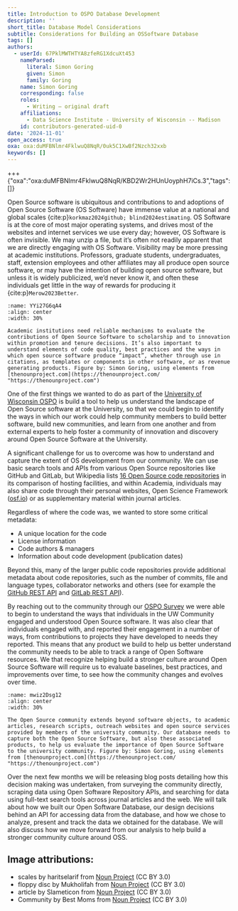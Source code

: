 ```yaml
---
title: Introduction to OSPO Database Development
description: ''
short_title: Database Model Considerations
subtitle: Considerations for Building an OSSoftware Database
tags: []
authors:
  - userId: 67PklMWTHTYA8zfeRG1XdcuXt453
    nameParsed:
      literal: Simon Goring
      given: Simon
      family: Goring
    name: Simon Goring
    corresponding: false
    roles:
      - Writing – original draft
    affiliations:
      - Data Science Institute - University of Wisconsin -- Madison
    id: contributors-generated-uid-0
date: '2024-11-01'
open_access: true
oxa: oxa:duMFBNlmr4FklwuQ8NqR/0uk5C1XwBf2Nzch32xxb
keywords: []
---
```


+++ {"oxa":"oxa:duMFBNlmr4FklwuQ8NqR/KBD2Wr2HUnUoyphH7iCs.3","tags":[]}

Open Source software is ubiquitous and contributions to and adoptions of Open Source Software (OS Software) have immense value at a national and global scales {cite:p}`korkmaz2024github; blind2024estimating`. OS Software is at the core of most major operating systems, and drives most of the websites and internet services we use every day; however, OS Software is often invisible. We may unzip a file, but it’s often not readily apparent that we are directly engaging with OS Software. Visibility may be more pressing at academic institutions. Professors, graduate students, undergraduates, staff, extension employees and other affiliates may all produce open source software, or may have the intention of building open source software, but unless it is widely publicized, we’d never know it, and often these individuals get little in the way of rewards for producing it {cite:p}`Merow2023Better`.

```{figure} images/duMFBNlmr4FklwuQ8NqR-28KZkuAuIdqga53rFjmV-v3.svg
:name: YYi27G6qA4
:align: center
:width: 30%

Academic institutions need reliable mechanisms to evaluate the contributions of Open Source Software to scholarship and to innovation within promotion and tenure decisions. It’s also important to understand elements of code quality, best practices and the ways in which open source software produce “impact”, whether through use in citations, as templates or components in other software, or as revenue generating products. Figure by: Simon Goring, using elements from [thenounproject.com](https://thenounproject.com/ "https://thenounproject.com")
```

One of the first things we wanted to do as part of the [University of Wisconsin OSPO](https://ospo.wisc.edu/) is build a tool to help us understand the landscape of Open Source software at the University, so that we could begin to identify the ways in which our work could help community members to build better software, build new communities, and learn from one another and from external experts to help foster a community of innovation and discovery around Open Source Software at the University.

A significant challenge for us to overcome was how to understand and capture the extent of OS development from our community. We can use basic search tools and APIs from various Open Source repositories like GitHub and GitLab, but Wikipedia lists [16 Open Source code repositories](https://en.wikipedia.org/wiki/Comparison_of_source-code-hosting_facilities "https://en.wikipedia.org/wiki/Comparison_of_source-code-hosting_facilities") in its comparison of hosting facilities, and within Academia, individuals may also share code through their personal websites, Open Science Framework ([osf.io](https://osf.io/)) or as supplementary material within journal articles.

Regardless of where the code was, we wanted to store some critical metadata:

- A unique location for the code
- License information
- Code authors & managers
- Information about code development (publication dates)

Beyond this, many of the larger public code repositories provide additional metadata about code repositories, such as the number of commits, file and language types, collaborator networks and others (see for example the [GitHub REST API](https://docs.github.com/en/rest?apiVersion=2022-11-28 "https://docs.github.com/en/rest?apiVersion=2022-11-28") and [GitLab REST API](https://docs.gitlab.com/ee/api/api_resources.html "https://docs.gitlab.com/ee/api/api_resources.html")).

By reaching out to the community through our [OSPO Survey](https://ospo.wisc.edu/blog/2024/ospo-survey/ "https://ospo.wisc.edu/blog/2024/ospo-survey/") we were able to begin to understand the ways that individuals in the UW Community engaged and understood Open Source software. It was also clear that individuals engaged with, and reported their engagement in a number of ways, from contributions to projects they have developed to needs they reported. This means that any product we build to help us better understand the community needs to be able to track a range of Open Software resources. We that recognize helping build a stronger culture around Open Source Software will require us to evaluate baselines, best practices, and improvements over time, to see how the community changes and evolves over time.

```{figure} images/duMFBNlmr4FklwuQ8NqR-w5v6CJB4q909gnSNP4GL-v1.svg
:name: mwiz2Dsg12
:align: center
:width: 30%

The Open Source community extends beyond software objects, to academic articles, research scripts, outreach websites and open source services provided by members of the university community. Our database needs to capture both the Open Source Software, but also these associated products, to help us evaluate the importance of Open Source Software to the university community. Figure by: Simon Goring, using elements from [thenounproject.com](https://thenounproject.com/ "https://thenounproject.com")
```

Over the next few months we will be releasing blog posts detailing how this decision making was undertaken, from surveying the community directly, scraping data using Open Software Repository APIs, and searching for data using full-text search tools across journal articles and the web. We will talk about how we built our Open Software Database, our design decisions behind an API for accessing data from the database, and how we chose to analyze, present and track the data we obtained for the database. We will also discuss how we move forward from our analysis to help build a stronger community culture around OSS.

## **Image attributions:**

- scales by haritselarif from [Noun Project](https://thenounproject.com/browse/icons/term/scales/ "scales Icons") (CC BY 3.0)
- floppy disc by Mukholifah from [Noun Project](https://thenounproject.com/browse/icons/term/floppy-disc/) (CC BY 3.0)
- article by Slameticon from [Noun Project](https://thenounproject.com/browse/icons/term/article/) (CC BY 3.0)
- Community by Best Moms from [Noun Project](https://thenounproject.com/browse/icons/term/community/) (CC BY 3.0)

